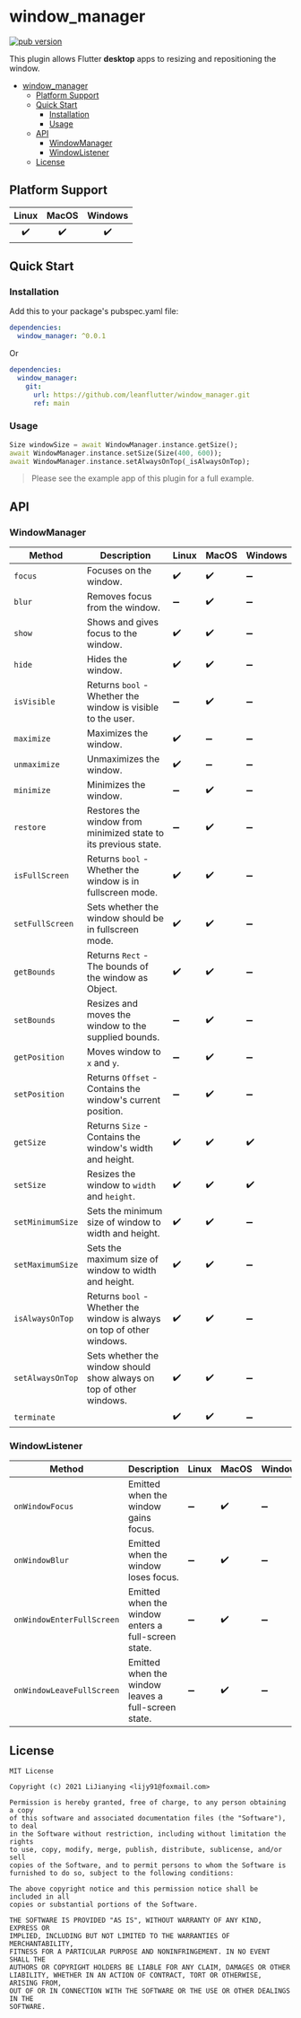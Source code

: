 # window_manager

[![pub version][pub-image]][pub-url]

[pub-image]: https://img.shields.io/pub/v/window_manager.svg
[pub-url]: https://pub.dev/packages/window_manager

This plugin allows Flutter **desktop** apps to resizing and repositioning the window.

<!-- START doctoc generated TOC please keep comment here to allow auto update -->
<!-- DON'T EDIT THIS SECTION, INSTEAD RE-RUN doctoc TO UPDATE -->

- [window_manager](#window_manager)
  - [Platform Support](#platform-support)
  - [Quick Start](#quick-start)
    - [Installation](#installation)
    - [Usage](#usage)
  - [API](#api)
    - [WindowManager](#windowmanager)
    - [WindowListener](#windowlistener)
  - [License](#license)

<!-- END doctoc generated TOC please keep comment here to allow auto update -->

## Platform Support

| Linux | MacOS | Windows |
| :---: | :---: | :-----: |
|  ✔️   |  ✔️   |   ✔️    |

## Quick Start

### Installation

Add this to your package's pubspec.yaml file:

```yaml
dependencies:
  window_manager: ^0.0.1
```

Or

```yaml
dependencies:
  window_manager:
    git:
      url: https://github.com/leanflutter/window_manager.git
      ref: main
```

### Usage

```dart
Size windowSize = await WindowManager.instance.getSize();
await WindowManager.instance.setSize(Size(400, 600));
await WindowManager.instance.setAlwaysOnTop(_isAlwaysOnTop);
```

> Please see the example app of this plugin for a full example.

## API

### WindowManager

| Method           | Description                                                            | Linux | MacOS | Windows |
| ---------------- | ---------------------------------------------------------------------- | ----- | ----- | ------- |
| `focus`          | Focuses on the window.                                                 | ✔️    | ✔️    | ➖      |
| `blur`           | Removes focus from the window.                                         | ➖    | ✔️    | ➖      |
| `show`           | Shows and gives focus to the window.                                   | ✔️    | ✔️    | ➖      |
| `hide`           | Hides the window.                                                      | ✔️    | ✔️    | ➖      |
| `isVisible`      | Returns `bool` - Whether the window is visible to the user.            | ➖    | ✔️    | ➖      |
| `maximize`       | Maximizes the window.                                                  | ✔️    | ➖    | ➖      |
| `unmaximize`     | Unmaximizes the window.                                                | ✔️    | ➖    | ➖      |
| `minimize`       | Minimizes the window.                                                  | ➖    | ✔️    | ➖      |
| `restore`        | Restores the window from minimized state to its previous state.        | ➖    | ✔️    | ➖      |
| `isFullScreen`   | Returns `bool` - Whether the window is in fullscreen mode.             | ✔️    | ✔️    | ➖      |
| `setFullScreen`  | Sets whether the window should be in fullscreen mode.                  | ✔️    | ✔️    | ➖      |
| `getBounds`      | Returns `Rect` - The bounds of the window as Object.                   | ✔️    | ✔️    | ➖      |
| `setBounds`      | Resizes and moves the window to the supplied bounds.                   | ➖    | ✔️    | ➖      |
| `getPosition`    | Moves window to `x` and `y`.                                           | ➖    | ✔️    | ➖      |
| `setPosition`    | Returns `Offset` - Contains the window's current position.             | ➖    | ✔️    | ➖      |
| `getSize`        | Returns `Size` - Contains the window's width and height.               | ✔️    | ✔️    | ✔️      |
| `setSize`        | Resizes the window to `width` and `height`.                            | ✔️    | ✔️    | ✔️      |
| `setMinimumSize` | Sets the minimum size of window to width and height.                   | ✔️    | ✔️    | ➖      |
| `setMaximumSize` | Sets the maximum size of window to width and height.                   | ✔️    | ✔️    | ➖      |
| `isAlwaysOnTop`  | Returns `bool` - Whether the window is always on top of other windows. | ✔️    | ✔️    | ➖      |
| `setAlwaysOnTop` | Sets whether the window should show always on top of other windows.    | ✔️    | ✔️    | ➖      |
| `terminate`      |                                                                        | ✔️    | ✔️    | ➖      |

### WindowListener

| Method                    | Description                                         | Linux | MacOS | Windows |
| ------------------------- | --------------------------------------------------- | ----- | ----- | ------- |
| `onWindowFocus`           | Emitted when the window gains focus.                | ➖    | ✔️    | ➖      |
| `onWindowBlur`            | Emitted when the window loses focus.                | ➖    | ✔️    | ➖      |
| `onWindowEnterFullScreen` | Emitted when the window enters a full-screen state. | ➖    | ✔️    | ➖      |
| `onWindowLeaveFullScreen` | Emitted when the window leaves a full-screen state. | ➖    | ✔️    | ➖      |

## License

```text
MIT License

Copyright (c) 2021 LiJianying <lijy91@foxmail.com>

Permission is hereby granted, free of charge, to any person obtaining a copy
of this software and associated documentation files (the "Software"), to deal
in the Software without restriction, including without limitation the rights
to use, copy, modify, merge, publish, distribute, sublicense, and/or sell
copies of the Software, and to permit persons to whom the Software is
furnished to do so, subject to the following conditions:

The above copyright notice and this permission notice shall be included in all
copies or substantial portions of the Software.

THE SOFTWARE IS PROVIDED "AS IS", WITHOUT WARRANTY OF ANY KIND, EXPRESS OR
IMPLIED, INCLUDING BUT NOT LIMITED TO THE WARRANTIES OF MERCHANTABILITY,
FITNESS FOR A PARTICULAR PURPOSE AND NONINFRINGEMENT. IN NO EVENT SHALL THE
AUTHORS OR COPYRIGHT HOLDERS BE LIABLE FOR ANY CLAIM, DAMAGES OR OTHER
LIABILITY, WHETHER IN AN ACTION OF CONTRACT, TORT OR OTHERWISE, ARISING FROM,
OUT OF OR IN CONNECTION WITH THE SOFTWARE OR THE USE OR OTHER DEALINGS IN THE
SOFTWARE.
```
